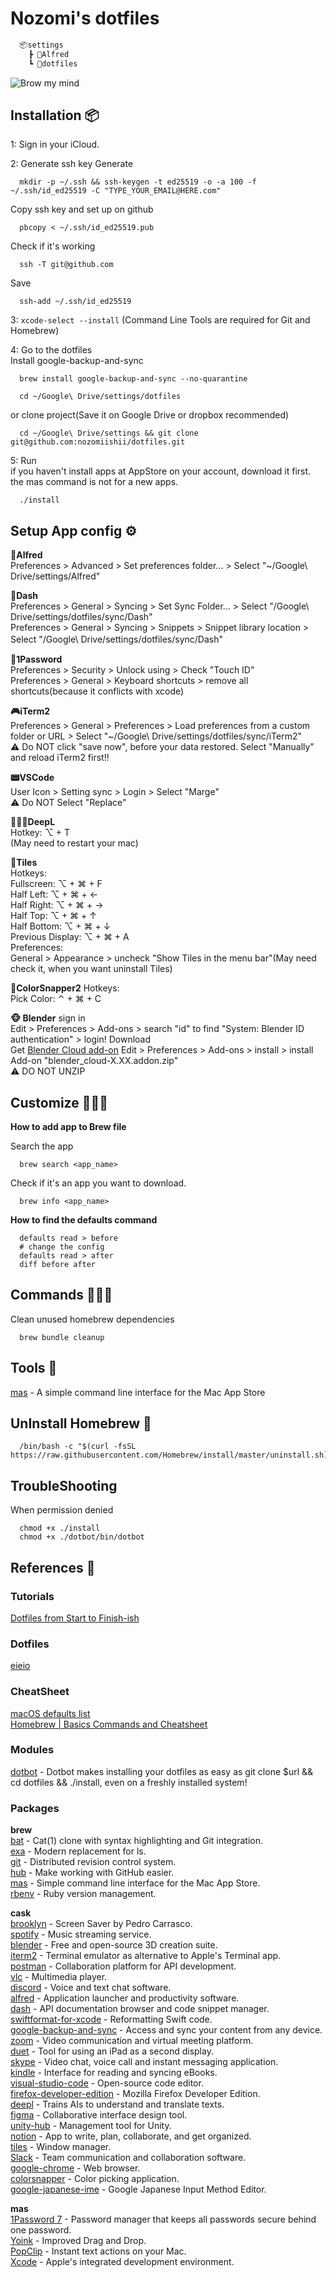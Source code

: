 # Nozomi's dotfiles
```txt
  📦settings
    ┣ 📂Alfred
    ┗ 📂dotfiles
```


![Brow my mind](https://media.giphy.com/media/LqajRC2pU0Je8/giphy.gif)

## Installation 📦

1: Sign in your iCloud.

2: Generate ssh key
Generate 
```ssh
  mkdir -p ~/.ssh && ssh-keygen -t ed25519 -o -a 100 -f ~/.ssh/id_ed25519 -C "TYPE_YOUR_EMAIL@HERE.com"
```
Copy ssh key and set up on github
```ssh
  pbcopy < ~/.ssh/id_ed25519.pub
```
Check if it's working
```ssh
  ssh -T git@github.com
```
Save
```ssh
  ssh-add ~/.ssh/id_ed25519
```

3: `xcode-select --install` (Command Line Tools are required for Git and Homebrew)

4: Go to the dotfiles  
Install google-backup-and-sync
```shell
  brew install google-backup-and-sync --no-quarantine
```
```shell
  cd ~/Google\ Drive/settings/dotfiles
```

or clone project(Save it on Google Drive or dropbox recommended)
```shell
  cd ~/Google\ Drive/settings && git clone git@github.com:nozomiishii/dotfiles.git 
```

5: Run  
if you haven't install apps at AppStore on your account, download it first. the mas command is not for a new apps.
```shell
  ./install
```

## Setup App config  ⚙️  
**🎩Alfred**  
Preferences > Advanced > Set preferences folder... > Select "~/Google\ Drive/settings/Alfred"  

**🔖Dash**  
Preferences > General > Syncing > Set Sync Folder... > Select "/Google\ Drive/settings/dotfiles/sync/Dash"  
Preferences > General > Syncing > Snippets > Snippet library location > Select "/Google\ Drive/settings/dotfiles/sync/Dash"　

**🔑1Password**  
Preferences > Security > Unlock using > Check "Touch ID"  
Preferences > General > Keyboard shortcuts > remove all shortcuts(because it conflicts with xcode)  

**🎮iTerm2**   
Preferences > General > Preferences > Load preferences from a custom folder or URL > Select "~/Google\ Drive/settings/dotfiles/sync/iTerm2"  
⚠️ Do NOT click "save now", before your data restored. Select "Manually" and reload iTerm2 first!!  

**📟VSCode**    
User Icon > Setting sync > Login > Select "Marge"  
⚠️ Do NOT Select "Replace"  

**👩🏻‍🏫DeepL**  
Hotkey: ⌥ + T  
(May need to restart your mac)   

**🧲Tiles**    
Hotkeys:  
Fullscreen: ⌥ + ⌘ + F  
Half Left: ⌥ + ⌘ + ←  
Half Right: ⌥ + ⌘ + →  
Half Top: ⌥ + ⌘ + ↑  
Half Bottom: ⌥ + ⌘ + ↓  
Previous Display: ⌥ + ⌘ + A   
Preferences:  
General > Appearance > uncheck "Show Tiles in the menu bar"(May need check it, when you want uninstall Tiles)  

**🎨ColorSnapper2** 
Hotkeys:  
Pick Color: ⌃ + ⌘ + C  

**🐵 Blender**
sign in  
Edit > Preferences > Add-ons > search "id" to find "System: Blender ID authentication" > login!
Download  
Get [Blender Cloud add-on](https://cloud.blender.org/r/downloads/blender_cloud-latest-addon.zip) 
Edit > Preferences > Add-ons > install > install Add-on "blender_cloud-X.XX.addon.zip"  
⚠️ DO NOT UNZIP


## Customize 👨🏻‍🍳
**How to add app to Brew file**

Search the app
```shell
  brew search <app_name>
```

Check if it's an app you want to download.
```shell
  brew info <app_name>
```

**How to find the defaults command**
```shell
  defaults read > before
  # change the config
  defaults read > after
  diff before after
```

## Commands 👨🏻‍🏭
Clean unused homebrew dependencies
```shell
  brew bundle cleanup
```

## Tools 🔧
[mas](https://github.com/mas-cli/mas) - A simple command line interface for the Mac App Store

## UnInstall Homebrew 🍺
```shell
  /bin/bash -c "$(curl -fsSL https://raw.githubusercontent.com/Homebrew/install/master/uninstall.sh)"
```

## TroubleShooting
When permission denied
```shell
  chmod +x ./install
  chmod +x ./dotbot/bin/dotbot
```

## References 🙌
### Tutorials
[Dotfiles from Start to Finish-ish](https://www.udemy.com/course/dotfiles-from-start-to-finish-ish/?referralCode=445BE0B541C48FE85276)

### Dotfiles
[eieio](https://github.com/eieioxyz/dotfiles_macos) 

### CheatSheet
[macOS defaults list](https://macos-defaults.com/)  
[Homebrew | Basics Commands and Cheatsheet](https://dev.to/code2bits/homebrew---basics--cheatsheet-3a3n)
### Modules
[dotbot](https://github.com/anishathalye/dotbot) - Dotbot makes installing your dotfiles as easy as git clone $url && cd dotfiles && ./install, even on a freshly installed system!

### Packages
**brew**  
[bat](https://github.com/sharkdp/bat) - Cat(1) clone with syntax highlighting and Git integration.  
[exa](https://github.com/ogham/exa) - Modern replacement for ls.   
[git](https://git-scm.com/) - Distributed revision control system.  
[hub](https://github.com/github/hub) - Make working with GitHub easier.  
[mas](https://github.com/mas-cli/mas) - Simple command line interface for the Mac App Store.    
[rbenv](https://github.com/rbenv/rbenv) - Ruby version management.  


**cask**  
[brooklyn](https://github.com/pedrommcarrasco/Brooklyn) - Screen Saver by Pedro Carrasco.   
[spotify](https://www.spotify.com/) - Music streaming service.    
[blender](https://www.blender.org/) - Free and open-source 3D creation suite.  
[iterm2](https://www.iterm2.com/) - Terminal emulator as alternative to Apple's Terminal app.   
[postman](https://www.postman.com/) - Collaboration platform for API development.  
[vlc](https://www.videolan.org/vlc/) - Multimedia player.     
[discord](https://discord.com/) - Voice and text chat software.   
[alfred](https://www.alfredapp.com/) - Application launcher and productivity software.    
[dash](https://kapeli.com/dash) - API documentation browser and code snippet manager.  
[swiftformat-for-xcode](https://github.com/nicklockwood/SwiftFormat) - Reformatting Swift code.  
[google-backup-and-sync](https://www.google.com/intl/en_ca/drive/download/) - Access and sync your content from any device.  
[zoom](https://www.zoom.us/) - Video communication and virtual meeting platform.  
[duet](https://www.duetdisplay.com/) - Tool for using an iPad as a second display.  
[skype](https://www.skype.com/) - Video chat, voice call and instant messaging application.  
[kindle](https://www.amazon.com/gp/digital/fiona/kcp-landing-page) - Interface for reading and syncing eBooks.  
[visual-studio-code](https://code.visualstudio.com/) - Open-source code editor.  
[firefox-developer-edition](https://www.mozilla.org/firefox/developer/) - Mozilla Firefox Developer Edition.  
[deepl](https://www.deepl.com/) - Trains AIs to understand and translate texts.  
[figma](https://www.figma.com/) - Collaborative interface design tool.  
[unity-hub](https://unity3d.com/get-unity/download) - Management tool for Unity.  
[notion](https://www.notion.so/) - App to write, plan, collaborate, and get organized.  
[tiles](https://www.sempliva.com/tiles/) - Window manager.  
[Slack](https://slack.com/) - Team communication and collaboration software.  
[google-chrome](https://www.google.com/chrome/) - Web browser.  
[colorsnapper](https://colorsnapper.com/) - Color picking application.  
[google-japanese-ime](https://www.google.co.jp/ime/) - Google Japanese Input Method Editor.  


**mas**  
[1Password 7](https://1password.com/) - Password manager that keeps all passwords secure behind one password.  
[Yoink](https://eternalstorms.at/yoink/mac/) - Improved Drag and Drop.  
[PopClip](https://pilotmoon.com/popclip/) - Instant text actions on your Mac.  
[Xcode](https://developer.apple.com/xcode/) - Apple's integrated development environment.  
